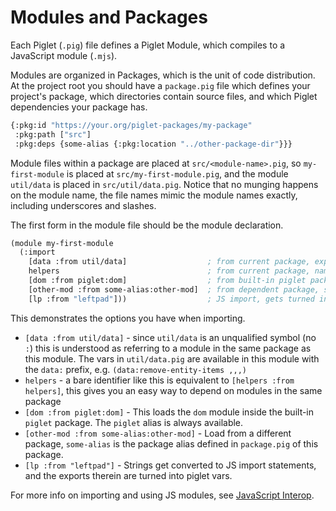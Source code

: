 # Modules and Packages

Each Piglet (`.pig`) file defines a Piglet Module, which compiles to a
JavaScript module (`.mjs`).

Modules are organized in Packages, which is the unit of code distribution. At
the project root you should have a `package.pig` file which defines your
project's package, which directories contain source files, and which Piglet
dependencies your package has.

```lisp
{:pkg:id "https://your.org/piglet-packages/my-package"
 :pkg:path ["src"]
 :pkg:deps {some-alias {:pkg:location "../other-package-dir"}}}
```

Module files within a package are placed at `src/<module-name>.pig`, so
`my-first-module` is placed at `src/my-first-module.pig`, and the module
`util/data` is placed in `src/util/data.pig`. Notice that no munging happens on
the module name, the file names mimic the module names exactly, including
underscores and slashes.

The first form in the module file should be the module declaration.

```lisp
(module my-first-module
  (:import
    [data :from util/data]                  ; from current package, explicit alias
    helpers                                 ; from current package, name = alias
    [dom :from piglet:dom]                  ; from built-in piglet package
    [other-mod :from some-alias:other-mod]  ; from dependent package, some-alias defined in package.pig
    [lp :from "leftpad"]))                  ; JS import, gets turned into a module + vars
```

This demonstrates the options you have when importing.

- `[data :from util/data]` - since `util/data` is an unqualified symbol (no `:`)
  this is understood as referring to a module in the same package as this
  module. The vars in `util/data.pig` are available in this module with the
  `data:` prefix, e.g. `(data:remove-entity-items ,,,)`
- `helpers` - a bare identifier like this is equivalent to `[helpers :from
  helpers]`, this gives you an easy way to depend on modules in the same package
- `[dom :from piglet:dom]` - This loads the `dom` module inside the built-in
  `piglet` package. The `piglet` alias is always available.
- `[other-mod :from some-alias:other-mod]` - Load from a different package,
  `some-alias` is the package alias defined in `package.pig` of this package.
- `[lp :from "leftpad"]` - Strings get converted to JS import statements, and
  the exports therein are turned into piglet vars.
  
For more info on importing and using JS modules, see [JavaScript Interop](javascript_interop.md).
  
